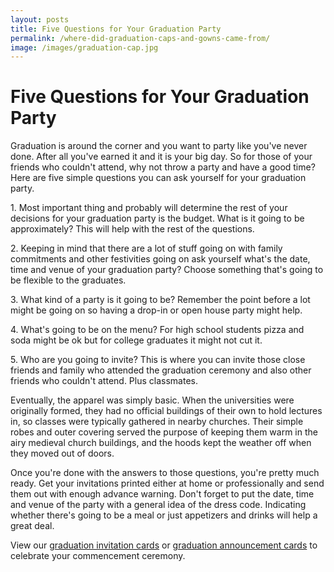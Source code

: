 ```yaml
---
layout: posts
title: Five Questions for Your Graduation Party
permalink: /where-did-graduation-caps-and-gowns-came-from/
image: /images/graduation-cap.jpg
---
```


<h1>Five Questions for Your Graduation Party</h1>

<p>Graduation is around the corner and you want to party like you've never done. After all you've earned it and it is your big day. So for those of your friends who couldn't attend, why not throw a party and have a good time? Here are five simple questions you can ask yourself for your graduation party.</p>

<p>1. Most important thing and probably will determine the rest of your decisions for your graduation party is the budget. What is it going to be approximately? This will help with the rest of the questions.</p>

<p>2. Keeping in mind that there are a lot of stuff going on with family commitments and other festivities going on ask yourself what's the date, time and venue of your graduation party? Choose something that's going to be flexible to the graduates.</p>

<p>3. What kind of a party is it going to be? Remember the point before a lot might be going on so having a drop-in or open house party might help.</p>

<p>4. What's going to be on the menu? For high school students pizza and soda might be ok but for college graduates it might not cut it.</p>

<p>5. Who are you going to invite? This is where you can invite those close friends and family who attended the graduation ceremony and also other friends who couldn't attend. Plus classmates.</p>

<p>Eventually, the apparel was simply basic. When the universities were originally formed, they had no official buildings of their own to hold lectures in, so classes were typically gathered in nearby churches. Their simple robes and outer covering served the purpose of keeping them warm in the airy medieval church buildings, and the hoods kept the weather off when they moved out of doors.</p>

<p>Once you're done with the answers to those questions, you're pretty much ready. Get your invitations printed either at home or professionally and send them out with enough advance warning. Don't forget to put the date, time and venue of the party with a general idea of the dress code. Indicating whether there's going to be a meal or just appetizers and drinks will help a great deal.</p>

<p>View our <a href="{{site.url}}/graduation-invitation-cards">graduation invitation cards</a> or <a href="{{site.url}}/graduation-announcement-cards">graduation announcement cards</a> to celebrate your commencement ceremony.</p>